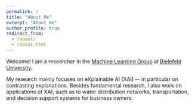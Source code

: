 ```yaml
---
permalink: /
title: "About Me"
excerpt: "About me"
author_profile: true
redirect_from: 
  - /about/
  - /about.html
---
```


Welcome! I am a researcher in the [Machine Learning Group](https://hammer-lab.techfak.uni-bielefeld.de/doku.php) at [Bielefeld University](https://www.uni-bielefeld.de/).

My research mainly focuses on eXplainable AI (XAI) -- in particular on contrasting explanations. Besides fundamental research, I also work on applications of XAI, such as to water distribution networks, transportation, and decision support systems for business owners.
